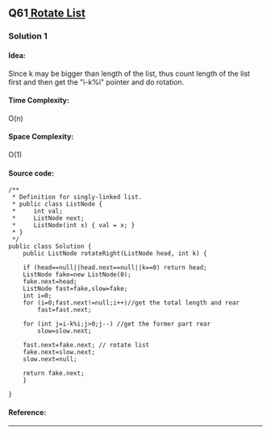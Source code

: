 ## Q61[ Rotate List  ](https://leetcode.com/problems/rotate-list/) 

### Solution 1 
#### Idea:
Since k may be bigger than length of the list, thus count length of the list first and then get the "i-k%i" pointer and do rotation.
#### Time Complexity: 
O(n)
#### Space Complexity:
O(1)
#### Source code:
```
/**
 * Definition for singly-linked list.
 * public class ListNode {
 *     int val;
 *     ListNode next;
 *     ListNode(int x) { val = x; }
 * }
 */
public class Solution {
    public ListNode rotateRight(ListNode head, int k) {
   
    if (head==null||head.next==null||k==0) return head;
    ListNode fake=new ListNode(0);
    fake.next=head;
    ListNode fast=fake,slow=fake;
    int i=0;
    for (i=0;fast.next!=null;i++)//get the total length and rear
        fast=fast.next;

    for (int j=i-k%i;j>0;j--) //get the former part rear
        slow=slow.next;

    fast.next=fake.next; // rotate list
    fake.next=slow.next;
    slow.next=null;

    return fake.next;
    }

}
```
#### Reference:

---

